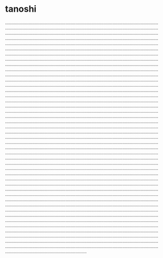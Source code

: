 # tanoshi
..................................................................................................................................................................................................................................................................................................................................................................................................................................................................................................................................................................................................................................................................................................................................................................................................................................................................................................................................................................................................................................................................................................................................................................................................................................................................................................................................................................................................................................................................................................................................................................................................................................................................................................................................................................................................................................................................................................................................................................................................................................................................................................................................................................................................................................................................................................................................................................................................................................................................................................................................................................................................................................................................................................................................................................................................................................................................................................................................................................................................................................................................................................................................................................................................................................................................................................................................................................................................................................................................................................................................................................................................................................................................................................................................................................................................................................................................................................................................................................................................................................................................................................................................................................................................................................................................................................................................................................................................................................................................................................................................................................................................................................................................................................................................................................................................................................................................................................................................................................................................................................................................................................................................................................................................................................................................................................................................................................................................................................................................................................................................................................................................................................................................................................................................................